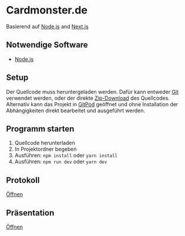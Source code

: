 # Cardmonster.de

Basierend auf [Node.js](https://nodejs.org/en/) and [Next.js](https://nextjs.org/)

## Notwendige Software

* [Node.js](https://nodejs.org/en/)

## Setup

Der Quellcode muss heruntergeladen werden. Dafür kann entweder [Git](https://git-scm.com/downloads) verwendet werden, oder der direkte [Zip-Download](https://github.com/klasspath/cardmonster/archive/refs/heads/main.zip) des Quellcodes.
Alternativ kann das Projekt in [GitPod](https://gitpod.io/#https://github.com/klasspath/cardmonster) geöffnet und ohne Installation der Abhängigkeiten direkt bearbeitet und ausgeführt werden.

## Programm starten

1. Quellcode herunterladen
2. In Projektordner begeben
3. Ausführen: `npm install` oder `yarn install`
4. Ausführen: `npm run dev` oder `yarn dev`

## Protokoll

[Öffnen](https://cdn.discordapp.com/attachments/694541739293147347/830193837359497226/Protokoll.xlsx)

## Präsentation

[Öffnen](https://cdn.discordapp.com/attachments/694541739293147347/830193837359497226/Protokoll.xlsx)
